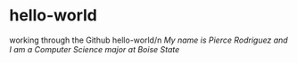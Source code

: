 # hello-world
working through the Github hello-world/n
*My name is Pierce Rodriguez and I am a Computer Science major at Boise State*
